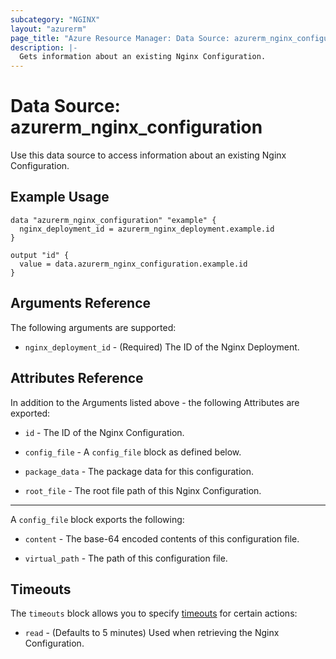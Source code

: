 ```yaml
---
subcategory: "NGINX"
layout: "azurerm"
page_title: "Azure Resource Manager: Data Source: azurerm_nginx_configuration"
description: |-
  Gets information about an existing Nginx Configuration.
---
```


# Data Source: azurerm_nginx_configuration

Use this data source to access information about an existing Nginx Configuration.

## Example Usage

```hcl
data "azurerm_nginx_configuration" "example" {
  nginx_deployment_id = azurerm_nginx_deployment.example.id
}

output "id" {
  value = data.azurerm_nginx_configuration.example.id
}
```

## Arguments Reference

The following arguments are supported:

* `nginx_deployment_id` - (Required) The ID of the Nginx Deployment.

## Attributes Reference

In addition to the Arguments listed above - the following Attributes are exported:

* `id` - The ID of the Nginx Configuration.

* `config_file` - A `config_file` block as defined below.

* `package_data` - The package data for this configuration.

* `root_file` - The root file path of this Nginx Configuration.

---

A `config_file` block exports the following:

* `content` - The base-64 encoded contents of this configuration file.

* `virtual_path` - The path of this configuration file.

## Timeouts

The `timeouts` block allows you to specify [timeouts](https://www.terraform.io/language/resources/syntax#operation-timeouts) for certain actions:

* `read` - (Defaults to 5 minutes) Used when retrieving the Nginx Configuration.

